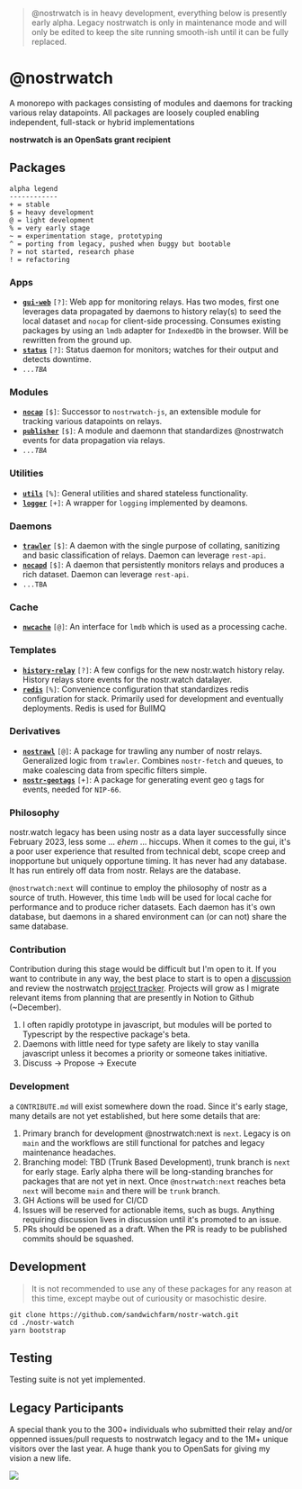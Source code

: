 > @nostrwatch is in heavy development, everything below is presently early alpha. Legacy nostrwatch is only in maintenance mode and will only be edited to keep the site running smooth-ish until it can be fully replaced. 

# @nostrwatch 
A monorepo with packages consisting of modules and daemons for tracking various relay datapoints. All packages are loosely coupled enabling independent, full-stack or hybrid implementations

**nostrwatch is an OpenSats grant recipient**

## Packages

```
alpha legend
------------
+ = stable
$ = heavy development
@ = light development
% = very early stage
~ = experimentation stage, prototyping
^ = porting from legacy, pushed when buggy but bootable
? = not started, research phase
! = refactoring
```

### Apps 
- [**`gui-web`**](packages/gui-web) `[?]`: Web app for monitoring relays. Has two modes, first one leverages data propagated by daemons to history relay(s) to seed the local dataset and `nocap` for client-side processing. Consumes existing packages by using an `lmdb` adapter for `IndexedDb` in the browser. Will be rewritten from the ground up.
- [**`status`**](packages/status) `[?]`: Status daemon for monitors; watches for their output and detects downtime. 
- _`...TBA`_

### Modules 
- [**`nocap`**](packages/nocap) `[$]`: Successor to `nostrwatch-js`, an extensible module for tracking various datapoints on relays.
- [**`publisher`**](packages/publisher) `[$]`: A module and daemonn that standardizes @nostrwatch events for data propagation via relays.
- _`...TBA`_


### Utilities
- [**`utils`**](packages/utils) `[%]`: General utilities and shared stateless functionality. 
- [**`logger`**](packages/logger) `[+]`: A wrapper for `logging` implemented by deamons.

### Daemons 
- [**`trawler`**](packages/trawler) `[$]`: A daemon with the single purpose of collating, sanitizing and basic classification of relays. Daemon can leverage `rest-api`.
- [**`nocapd`**](packages/nocapd) `[$]`: A daemon that persistently monitors relays and produces a rich dataset. Daemon can leverage `rest-api`.
- `...TBA`

### Cache 
- [**`nwcache`**](packages/relaydb) `[@]`: An interface for `lmdb` which is used as a processing cache. 

### Templates 
- [**`history-relay`**](packages/history-relay) `[?]`: A few configs for the new nostr.watch history relay. History relays store events for the nostr.watch datalayer.
- [**`redis`**](packages/redis) `[%]`: Convenience configuration that standardizes redis configuration for stack. Primarily used for development and eventually deployments. Redis is used for BullMQ

### Derivatives 
- [**`nostrawl`**](https://github.com/sandwichfarm/nostrawl) `[@]`: A package for trawling any number of nostr relays. Generalized logic from `trawler`. Combines `nostr-fetch` and queues, to make coalescing data from specific filters simple.
- [**`nostr-geotags`**](https://github.com/sandwichfarm/nostr-geotags/tree/main) `[+]`: A package for generating event geo `g` tags for events, needed for `NIP-66`.

### Philosophy
nostr.watch legacy has been using nostr as a data layer successfully since February 2023, less some ... _ehem_ ... hiccups. When it comes to the gui, it's a poor user experience that resulted from technical debt, scope creep and inopportune but uniquely opportune timing. It has never had any database. It has run entirely off data from nostr. Relays are the database. 

`@nostrwatch:next` will continue to employ the philosophy of nostr as a source of truth. However, this time `lmdb` will be used for local cache for performance and to produce richer datasets. Each daemon has it's own database, but daemons in a shared environment can (or can not) share the same database.

### Contribution
Contribution during this stage would be difficult but I'm open to it. If you want to contribute in any way, the best place to start is to open a [discussion](https://github.com/sandwichfarm/nostr-watch/discussions) and review the nostrwatch [project tracker](https://github.com/orgs/sandwichfarm/projects/3). Projects will grow as I migrate relevant items from planning that are presently in Notion to Github (~December). 

1. I often rapidly prototype in javascript, but modules will be ported to Typescript by the respective package's beta. 
2. Daemons with little need for type safety are likely to stay vanilla javascript unless it becomes a priority or someone takes initiative. 
3. Discuss -> Propose -> Execute

### Development 
a `CONTRIBUTE.md` will exist somewhere down the road. Since it's early stage, many details are not yet established, but here some details that are:

1. Primary branch for development @nostrwatch:next is `next`. Legacy is on `main` and the workflows are still functional for patches and legacy maintenance headaches. 
2. Branching model: TBD (Trunk Based Development), trunk branch is `next` for early stage. Early alpha there will be long-standing branches for packages that are not yet in next. Once `@nostrwatch:next` reaches beta `next` will become `main` and there will be `trunk` branch.
3. GH Actions will be used for CI/CD
4. Issues will be reserved for actionable items, such as bugs. Anything requiring discussion lives in discussion until it's promoted to an issue. 
5. PRs should be opened as a draft. When the PR is ready to be published commits should be squashed. 

## Development
> It is not recommended to use any of these packages for any reason at this time, except maybe out of curiousity or masochistic desire.

```
git clone https://github.com/sandwichfarm/nostr-watch.git
cd ./nostr-watch
yarn bootstrap
```

## Testing
Testing suite is not yet implemented. 

## Legacy Participants
A special thank you to the 300+ individuals who submitted their relay and/or oppenned issues/pull requests to nostrwatch legacy and to the 1M+ unique visitors over the last year. A huge thank you to OpenSats for giving my vision a new life. 

<a align="center" href="https://github.com/dskvr/nostr-watch/graphs/contributors">
  <img src="https://contrib.rocks/image?repo=dskvr/nostr-watch" />
</a>

